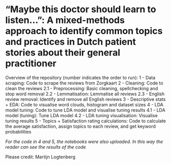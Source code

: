 # “Maybe this doctor should learn to listen…”: A mixed-methods approach to identify common topics and practices in Dutch patient stories about their general practitioner

Overview of the repository (number indicates the order to run):
1 - Data scraping: Code to scrape the reviews from Zorgkaart
2 - Cleaning: Code to clean the reviews
 2.1 - Preprocessing: Basic cleaning, spellchecking and stop word removal
 2.2 - Lemmatisation: Lemmatise all reviews
 2.3 - English review removal: Identify and remove all English reviews
3 - Descriptive stats + EDA: Code to visualise word clouds, histogram and dataset sizes
4 - LDA model tuning: Code to tune LDA model and visualise tuning results
 4.1 - LDA model (tuning): Tune LDA model
 4.2 - LDA tuning visualisation: Visualise tuning results
5 - Topics + Satisfaction rating calculations: Code to calculate the average satisfaction, assign topics to each review, and get keyword probabilities

_For the code in 4 and 5, the notebooks were also uploaded. In this way the reader can see the results of the code_

Please credit: Martijn Logtenberg
